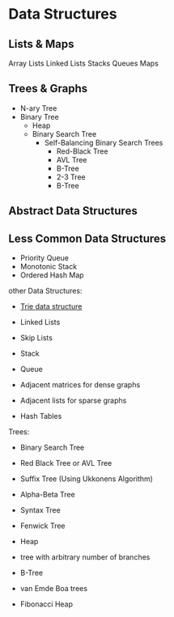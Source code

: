 # Data Structures

## Lists & Maps
Array Lists
Linked Lists
Stacks
Queues
Maps

## Trees & Graphs
- N-ary Tree
- Binary Tree
	- Heap
	- Binary Search Tree
		 - Self-Balancing Binary Search Trees
			- Red-Black Tree
			- AVL Tree
			- B-Tree
			- 2-3 Tree
			- B-Tree

## Abstract Data Structures

## Less Common Data Structures
- Priority Queue
- Monotonic Stack
- Ordered Hash Map







other
Data Structures:

-   [Trie data structure](http://en.wikipedia.org/wiki/Trie)
    
-   Linked Lists
    
-   Skip Lists
    
-   Stack
    
-   Queue
    
-   Adjacent matrices for dense graphs
    
-   Adjacent lists for sparse graphs
    
-   Hash Tables
    

Trees:

-   Binary Search Tree
    
-   Red Black Tree or AVL Tree
    
-   Suffix Tree (Using Ukkonens Algorithm)
    
-   Alpha-Beta Tree
    
-   Syntax Tree
    
-   Fenwick Tree
    
-   Heap
    
-   tree with arbitrary number of branches
    
-   B-Tree
    
-   van Emde Boa trees
    
-   Fibonacci Heap
